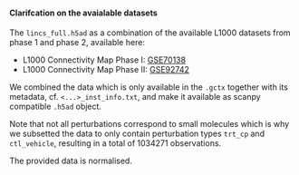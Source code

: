 #### Clarifcation on the avaialable datasets

The `lincs_full.h5ad` as a combination of the available L1000 datasets from phase 1 and phase 2, available here: 
- L1000 Connectivity Map Phase I: [GSE70138](https://www.ncbi.nlm.nih.gov/geo/query/acc.cgi?acc=GSE70138)
- L1000 Connectivity Map Phase II: [GSE92742](https://www.ncbi.nlm.nih.gov/geo/query/acc.cgi?acc=GSE92742)

We combined the data which is only available in the `.gctx` together with its metadata, cf. `<...>_inst_info.txt`, and make it available as scanpy compatible `.h5ad` object. 

Note that not all perturbations correspond to small molecules which is why we subsetted the data to only contain perturbation types `trt_cp` and `ctl_vehicle`, resulting in a total of 1034271 observations.

The provided data is normalised.